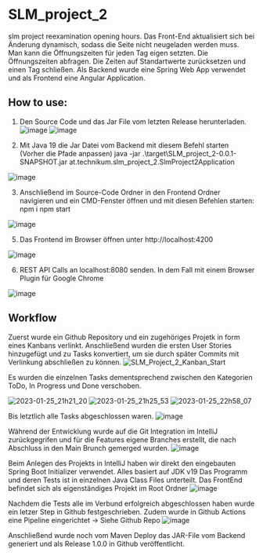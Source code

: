 # SLM_project_2
slm project reexamination opening hours.
Das Front-End aktualisiert sich bei Änderung dynamisch, sodass die Seite nicht neugeladen werden muss.
Man kann die Öffnungszeiten für jeden Tag eigen setzten. Die Öffnungszeiten abfragen. Die Zeiten auf Standartwerte zurücksetzen und einen Tag schließen.
Als Backend wurde eine Spring Web App verwendet und als Frontend eine Angular Application.



## How to use:
1. Den Source Code und das Jar File vom letzten Release herunterladen.
![image](https://user-images.githubusercontent.com/39189271/214960202-8aeb5d6b-7b9c-403d-aadf-6f73826bd246.png)
![image](https://user-images.githubusercontent.com/39189271/214960277-dab38ad8-e5df-478d-ac7c-28ca5cb3f38d.png)


2. Mit Java 19 die Jar Datei vom Backend mit diesem Befehl starten (Vorher die Pfade anpassen)
java -jar .\target\SLM_project_2-0.0.1-SNAPSHOT.jar at.technikum.slm_project_2.SlmProject2Application

![image](https://user-images.githubusercontent.com/39189271/214960953-e85b649a-c3b4-497d-b399-0babb34a2652.png)

3. Anschließend im Source-Code Ordner in den Frontend Ordner navigieren und ein CMD-Fenster öffnen und mit diesen Befehlen starten:
npm i
npm start

![image](https://user-images.githubusercontent.com/39189271/214961167-4bb9fed2-245a-48e7-b0fc-03402f9b97bf.png)


5. Das Frontend im Browser öffnen unter http://localhost:4200

![image](https://user-images.githubusercontent.com/39189271/214961356-9eca2182-dd03-40bd-aea1-f4b977eaf84a.png)


6. REST API Calls an localhost:8080 senden. In dem Fall mit einem Browser Plugin für Google Chrome

![image](https://user-images.githubusercontent.com/39189271/214961490-92e1d4e4-4c92-46d8-98b6-e64182a26238.png)




## Workflow
Zuerst wurde ein Github Repository und ein zugehöriges Projetk in form eines Kanbans verlinkt.
Anschließend wurden die ersten User Stories hinzugefügt und zu Tasks konvertiert, um sie durch später Commits mit Verlinkung abschließen zu können.
![SLM_Project_2_Kanban_Start](https://user-images.githubusercontent.com/39189271/214963147-e211b52d-7939-4e05-80a8-12f6b594f49f.png)

Es wurden die einzelnen Tasks dementsprechend zwischen den Kategorien ToDo, In Progress und Done verschoben.

![2023-01-25_21h21_20](https://user-images.githubusercontent.com/39189271/214963314-b82dc044-b1ae-4c75-aeb8-6bd36b0a7931.png)
![2023-01-25_21h25_53](https://user-images.githubusercontent.com/39189271/214963334-9e96b9e3-3824-436f-b8c6-f0275eb7eeab.png)
![2023-01-25_22h58_07](https://user-images.githubusercontent.com/39189271/214963338-68779ed0-384b-4624-98d9-725a4c64bbc0.png)


Bis letztlich alle Tasks abgeschlossen waren.
![image](https://user-images.githubusercontent.com/39189271/214963481-9188bfc1-19cf-4b6e-b233-856c6c40ebc0.png)


Während der Entwicklung wurde auf die Git Integration im IntelliJ zurückgegrifen und für die Features eigene Branches erstellt, die nach Abschluss in den Main Brunch gemerged wurden.
![image](https://user-images.githubusercontent.com/39189271/214963792-74cab74f-a82f-446d-b502-ad1f912c10e7.png)


Beim Anlegen des Projekts in IntelliJ haben wir direkt den eingebauten Spring Boot Initializer verwendet. Alles basiert auf JDK v19
Das Programm und deren Tests ist in einzelnen Java Class Files unterteilt. Das FrontEnd befindet sich als eigenständiges Projekt im Root Ordner
![image](https://user-images.githubusercontent.com/39189271/214964852-15c007e0-50b2-4324-851d-b60fbab2adb9.png)


Nachdem die Tests alle im Verbund erfolgreich abgeschlossen haben wurde ein letzer Step in Github festgeschrieben.
Zudem wurde in Github Actions eine Pipeline eingerichtet -> Siehe Github Repo
![image](https://user-images.githubusercontent.com/39189271/214965294-ab746157-f635-4008-b281-b32cd50c668e.png)


Anschließend wurde noch vom Maven Deploy das JAR-File vom Backend generiert und als Release 1.0.0 in Github veröffentlicht.


